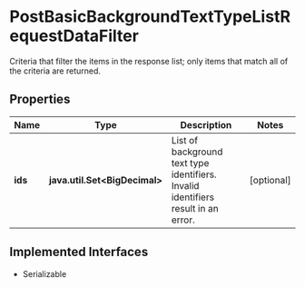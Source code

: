 

# PostBasicBackgroundTextTypeListRequestDataFilter

Criteria that filter the items in the response list; only items that match all of the criteria are returned.

## Properties

Name | Type | Description | Notes
------------ | ------------- | ------------- | -------------
**ids** | **java.util.Set&lt;BigDecimal&gt;** | List of background text type identifiers. Invalid identifiers result in an error. |  [optional]


## Implemented Interfaces

* Serializable


